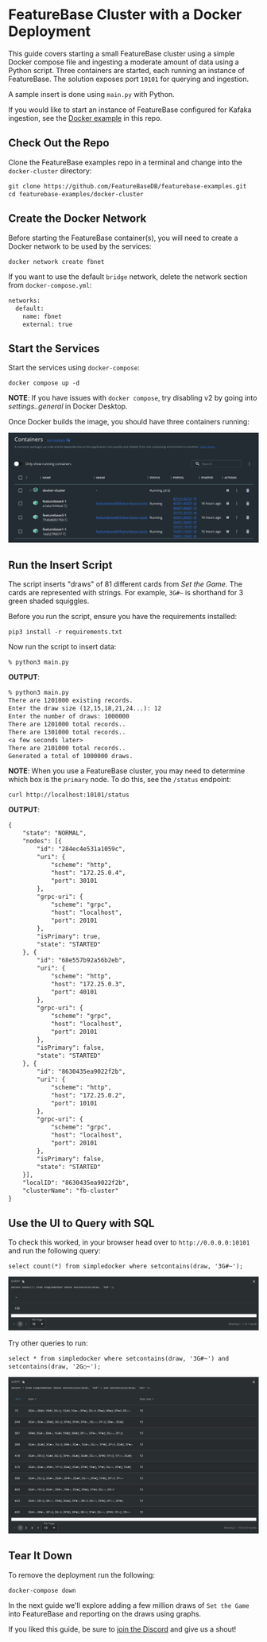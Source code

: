 # FeatureBase Cluster with a Docker Deployment
This guide covers starting a small FeatureBase cluster using a simple Docker compose file and ingesting a moderate amount of data using a Python script. Three containers are started, each running an instance of FeatureBase. The solution exposes port `10101` for querying and ingestion.

A sample insert is done using `main.py` with Python.

If you would like to start an instance of FeatureBase configured for Kafaka ingestion, see the [Docker example](https://github.com/FeatureBaseDB/featurebase-examples/tree/main/docker-example) in this repo.

## Check Out the Repo
Clone the FeatureBase examples repo in a terminal and change into the `docker-cluster` directory:

```
git clone https://github.com/FeatureBaseDB/featurebase-examples.git
cd featurebase-examples/docker-cluster
```

## Create the Docker Network
Before starting the FeatureBase container(s), you will need to create a Docker network to be used by the services:

```
docker network create fbnet
```

If you want to use the default `bridge` network, delete the network section from `docker-compose.yml`:

```
networks:
  default:
    name: fbnet
    external: true
```

## Start the Services
Start the services using `docker-compose`:

```
docker compose up -d
```

**NOTE**: If you have issues with `docker compose`, try disabling v2 by going into *settings..general* in Docker Desktop.

Once Docker builds the image, you should have three containers running:

![screenshot](containers.png)

## Run the Insert Script
The script inserts "draws" of 81 different cards from *Set the Game*. The cards are represented with strings. For example, `3G#~` is shorthand for 3 green shaded squiggles. 

Before you run the script, ensure you have the requirements installed:

```
pip3 install -r requirements.txt
```

Now run the script to insert data:

```
% python3 main.py
```

**OUTPUT**:

```
% python3 main.py
There are 1201000 existing records.
Enter the draw size (12,15,18,21,24...): 12
Enter the number of draws: 1000000
There are 1201000 total records..
There are 1301000 total records..
<a few seconds later>
There are 2101000 total records..
Generated a total of 1000000 draws.
```

**NOTE**:
When you use a FeatureBase cluster, you may need to determine which box is the `primary` node. To do this, see the `/status` endpoint:

```
curl http://localhost:10101/status
```

**OUTPUT**:
```
{
	"state": "NORMAL",
	"nodes": [{
		"id": "284ec4e531a1059c",
		"uri": {
			"scheme": "http",
			"host": "172.25.0.4",
			"port": 30101
		},
		"grpc-uri": {
			"scheme": "grpc",
			"host": "localhost",
			"port": 20101
		},
		"isPrimary": true,
		"state": "STARTED"
	}, {
		"id": "68e557b92a56b2eb",
		"uri": {
			"scheme": "http",
			"host": "172.25.0.3",
			"port": 40101
		},
		"grpc-uri": {
			"scheme": "grpc",
			"host": "localhost",
			"port": 20101
		},
		"isPrimary": false,
		"state": "STARTED"
	}, {
		"id": "8630435ea9022f2b",
		"uri": {
			"scheme": "http",
			"host": "172.25.0.2",
			"port": 10101
		},
		"grpc-uri": {
			"scheme": "grpc",
			"host": "localhost",
			"port": 20101
		},
		"isPrimary": false,
		"state": "STARTED"
	}],
	"localID": "8630435ea9022f2b",
	"clusterName": "fb-cluster"
}
```

## Use the UI to Query with SQL
To check this worked, in your browser head over to `http://0.0.0.0:10101` and run the following query:

```
select count(*) from simpledocker where setcontains(draw, '3G#~');
```

![ui](counts.png)

Try other queries to run:

```
select * from simpledocker where setcontains(draw, '3G#~') and setcontains(draw, '2G○~');
```

![ui](morecounts.png)

## Tear It Down
To remove the deployment run the following:

```
docker-compose down 
```

In the next guide we'll explore adding a few million draws of `Set the Game` into FeatureBase and reporting on the draws using graphs.

If you liked this guide, be sure to [join the Discord](https://discord.com/invite/bSBYjDbUUb) and give us a shout!


